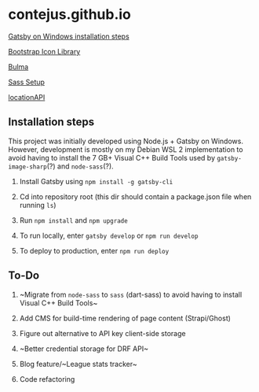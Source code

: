# contejus.github.io

[Gatsby on Windows installation steps](https://www.gatsbyjs.org/docs/gatsby-on-windows/)

[Bootstrap Icon Library](https://icons.getbootstrap.com/)

[Bulma](https://bulma.io/)

[Sass Setup](https://sass-lang.com/install)

[locationAPI](https://tm-location.herokuapp.com)

## Installation steps

This project was initially developed using Node.js + Gatsby on Windows. However, development is mostly on my Debian WSL 2 implementation to avoid having to install the 7 GB+ Visual C++ Build Tools used by `gatsby-image-sharp`(?) and `node-sass`(?). 

1. Install Gatsby using `npm install -g gatsby-cli`

2. Cd into repository root (this dir should contain a package.json file when running `ls`)

3. Run `npm install` and `npm upgrade`

4. To run locally, enter `gatsby develop` or `npm run develop`

5. To deploy to production, enter `npm run deploy`

## To-Do

1. ~Migrate from `node-sass` to `sass` (dart-sass) to avoid having to install Visual C++ Build Tools~

2. Add CMS for build-time rendering of page content (Strapi/Ghost)

3. Figure out alternative to API key client-side storage

4. ~Better credential storage for DRF API~

5. Blog feature/~League stats tracker~

6. Code refactoring
